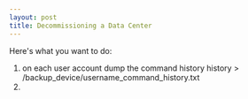 ```yaml
---
layout: post
title: Decommissioning a Data Center
---
```

Here's what you want to do:

1.  on each user account dump the command history history > /backup_device/username_command_history.txt
2.  